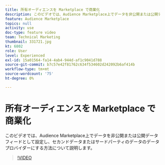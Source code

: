 ```yaml
---
title: 所有オーディエンスを Marketplace で商業化
description: このビデオでは、Audience Marketplace上でデータを非公開または公開データフィードとして設定し、セカンドパーティまたはサードパーティのデータのデータプロバイダーにする方法について説明します。
feature: Audience Marketplace
topics: null
activity: use
doc-type: feature video
team: Technical Marketing
thumbnail: 331721.jpg
kt: 6802
role: User
level: Experienced
exl-id: 15a01564-fa14-4ab4-944d-af1c9041d788
source-git-commit: b7c57e42f81762c634f534602d242092b6af414b
workflow-type: tm+mt
source-wordcount: '75'
ht-degree: 0%

---
```


# 所有オーディエンスを Marketplace で商業化

このビデオでは、Audience Marketplace上でデータを非公開または公開データフィードとして設定し、セカンドデータまたはサードパーティのデータのデータプロバイダーにする方法について説明します。

>[!VIDEO](https://video.tv.adobe.com/v/331721/?quality=12&learn=on)
